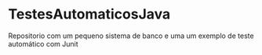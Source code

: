 # TestesAutomaticosJava
Repositorio com um pequeno sistema de banco e uma um exemplo de teste automático com Junit


